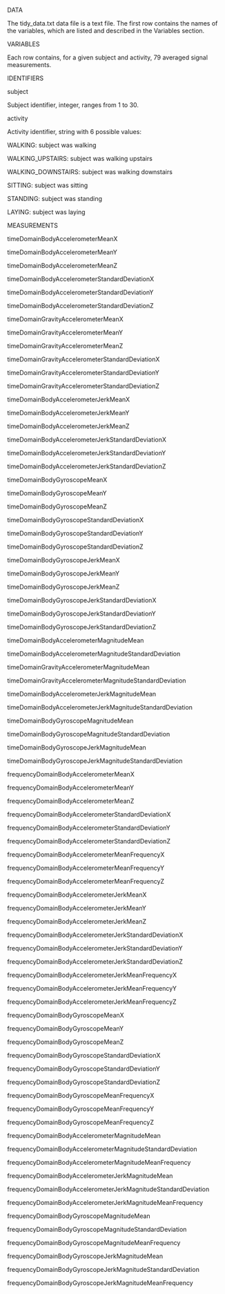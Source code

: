 


DATA

The tidy_data.txt data file is a text file.
The first row contains the names of the variables, which are listed and described in the Variables section. 

VARIABLES

Each row contains, for a given subject and activity, 79 averaged signal measurements.

IDENTIFIERS

subject

Subject identifier, integer, ranges from 1 to 30.




<p>activity

Activity identifier, string with 6 possible values:



WALKING: subject was walking

WALKING_UPSTAIRS: subject was walking upstairs

WALKING_DOWNSTAIRS: subject was walking downstairs

SITTING: subject was sitting

STANDING: subject was standing

LAYING: subject was laying


<p>MEASUREMENTS

timeDomainBodyAccelerometerMeanX

timeDomainBodyAccelerometerMeanY

timeDomainBodyAccelerometerMeanZ

timeDomainBodyAccelerometerStandardDeviationX

timeDomainBodyAccelerometerStandardDeviationY

timeDomainBodyAccelerometerStandardDeviationZ

timeDomainGravityAccelerometerMeanX

timeDomainGravityAccelerometerMeanY

timeDomainGravityAccelerometerMeanZ

timeDomainGravityAccelerometerStandardDeviationX

timeDomainGravityAccelerometerStandardDeviationY

timeDomainGravityAccelerometerStandardDeviationZ

timeDomainBodyAccelerometerJerkMeanX

timeDomainBodyAccelerometerJerkMeanY

timeDomainBodyAccelerometerJerkMeanZ

timeDomainBodyAccelerometerJerkStandardDeviationX

timeDomainBodyAccelerometerJerkStandardDeviationY

timeDomainBodyAccelerometerJerkStandardDeviationZ

timeDomainBodyGyroscopeMeanX

timeDomainBodyGyroscopeMeanY

timeDomainBodyGyroscopeMeanZ

timeDomainBodyGyroscopeStandardDeviationX

timeDomainBodyGyroscopeStandardDeviationY

timeDomainBodyGyroscopeStandardDeviationZ

timeDomainBodyGyroscopeJerkMeanX

timeDomainBodyGyroscopeJerkMeanY

timeDomainBodyGyroscopeJerkMeanZ

timeDomainBodyGyroscopeJerkStandardDeviationX

timeDomainBodyGyroscopeJerkStandardDeviationY

timeDomainBodyGyroscopeJerkStandardDeviationZ

timeDomainBodyAccelerometerMagnitudeMean

timeDomainBodyAccelerometerMagnitudeStandardDeviation

timeDomainGravityAccelerometerMagnitudeMean

timeDomainGravityAccelerometerMagnitudeStandardDeviation

timeDomainBodyAccelerometerJerkMagnitudeMean

timeDomainBodyAccelerometerJerkMagnitudeStandardDeviation

timeDomainBodyGyroscopeMagnitudeMean

timeDomainBodyGyroscopeMagnitudeStandardDeviation

timeDomainBodyGyroscopeJerkMagnitudeMean

timeDomainBodyGyroscopeJerkMagnitudeStandardDeviation

frequencyDomainBodyAccelerometerMeanX

frequencyDomainBodyAccelerometerMeanY

frequencyDomainBodyAccelerometerMeanZ

frequencyDomainBodyAccelerometerStandardDeviationX

frequencyDomainBodyAccelerometerStandardDeviationY

frequencyDomainBodyAccelerometerStandardDeviationZ

frequencyDomainBodyAccelerometerMeanFrequencyX

frequencyDomainBodyAccelerometerMeanFrequencyY

frequencyDomainBodyAccelerometerMeanFrequencyZ

frequencyDomainBodyAccelerometerJerkMeanX

frequencyDomainBodyAccelerometerJerkMeanY

frequencyDomainBodyAccelerometerJerkMeanZ

frequencyDomainBodyAccelerometerJerkStandardDeviationX

frequencyDomainBodyAccelerometerJerkStandardDeviationY

frequencyDomainBodyAccelerometerJerkStandardDeviationZ

frequencyDomainBodyAccelerometerJerkMeanFrequencyX

frequencyDomainBodyAccelerometerJerkMeanFrequencyY

frequencyDomainBodyAccelerometerJerkMeanFrequencyZ

frequencyDomainBodyGyroscopeMeanX

frequencyDomainBodyGyroscopeMeanY

frequencyDomainBodyGyroscopeMeanZ

frequencyDomainBodyGyroscopeStandardDeviationX

frequencyDomainBodyGyroscopeStandardDeviationY

frequencyDomainBodyGyroscopeStandardDeviationZ

frequencyDomainBodyGyroscopeMeanFrequencyX

frequencyDomainBodyGyroscopeMeanFrequencyY

frequencyDomainBodyGyroscopeMeanFrequencyZ

frequencyDomainBodyAccelerometerMagnitudeMean

frequencyDomainBodyAccelerometerMagnitudeStandardDeviation

frequencyDomainBodyAccelerometerMagnitudeMeanFrequency

frequencyDomainBodyAccelerometerJerkMagnitudeMean

frequencyDomainBodyAccelerometerJerkMagnitudeStandardDeviation

frequencyDomainBodyAccelerometerJerkMagnitudeMeanFrequency

frequencyDomainBodyGyroscopeMagnitudeMean

frequencyDomainBodyGyroscopeMagnitudeStandardDeviation

frequencyDomainBodyGyroscopeMagnitudeMeanFrequency

frequencyDomainBodyGyroscopeJerkMagnitudeMean

frequencyDomainBodyGyroscopeJerkMagnitudeStandardDeviation

frequencyDomainBodyGyroscopeJerkMagnitudeMeanFrequency